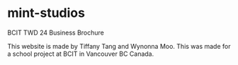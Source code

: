 # mint-studios
BCIT TWD 24 Business Brochure

This website is made by Tiffany Tang and Wynonna Moo. This was made for a school project at BCIT in Vancouver BC Canada.